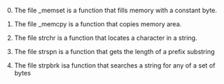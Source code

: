 0. The file _memset is a function that fills memory with a constant byte.

1. The file _memcpy is a function that copies memory area.

2. The file strchr is a function that locates a character in a string.

3. The file strspn is  a function that gets the length of a prefix substring

4. The file strpbrk isa function that searches a string for any of a set of bytes
